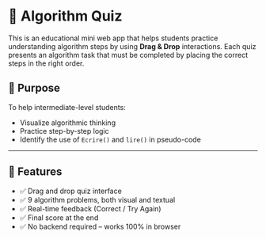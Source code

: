 # 🧠 Algorithm Quiz

This is an educational mini web app that helps students practice understanding algorithm steps by using **Drag & Drop** interactions. Each quiz presents an algorithm task that must be completed by placing the correct steps in the right order.

## 🎯 Purpose

To help intermediate-level students:
- Visualize algorithmic thinking
- Practice step-by-step logic
- Identify the use of `Ecrire()` and `lire()` in pseudo-code

---

## 🚀 Features

- ✅ Drag and drop quiz interface
- ✅ 9 algorithm problems, both visual and textual
- ✅ Real-time feedback (Correct / Try Again)
- ✅ Final score at the end
- ✅ No backend required – works 100% in browser
